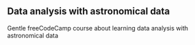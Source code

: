 ## Data analysis with astronomical data
Gentle freeCodeCamp course about learning data analysis with astronomical data
